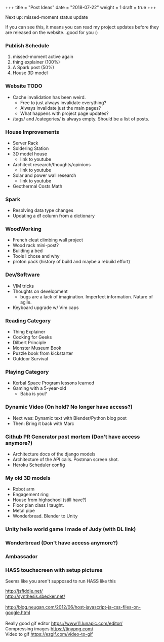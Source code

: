 +++
title = "Post Ideas"
date = "2018-07-22"
weight = 1
draft = true
+++

Next up: missed-moment status update
<!--more-->

If you can see this, it means you can read my project updates before they are released on the website...good for you :)

### Publish Schedule
1. missed-moment active again
1. thing explainer (100%)
1. A Spark post (50%)
1. House 3D model

### Website TODO
* Cache invalidation has been weird.
    * Free to just always invalidate everything?
    * Always invalidate just the main pages?
    * What happens with project page updates?
* /tags/ and /categories/ is always empty. Should be a list of posts.

### House Improvements
* Server Rack
* Soldering Station
* 3D model house
    * link to youtube
* Architect research/thoughts/opinions
    * link to youtube
* Solar and power wall research
    * link to youtube
* Geothermal Costs Math

### Spark
* Resolving data type changes
* Updating a df column from a dictionary

### WoodWorking
* French cleat climbing wall project
* Wood rack mini-post?
* Building a bed
* Tools I chose and why
* proton pack (history of build and maybe a rebuild effort)

### Dev/Software 
* VIM tricks
* Thoughts on development
    * bugs are a lack of imagination. Imperfect information. Nature of agile.
* Keyboard upgrade w/ Vim caps

### Reading Category
* Thing Explainer
* Cooking for Geeks
* Dilbert Principle
* Monster Museum Book
* Puzzle book from kickstarter
* Outdoor Survival

### Playing Category 
* Kerbal Space Program lessons learned
* Gaming with a 5-year-old
    * Baba is you?

### Dynamic Video (On hold? No longer have access?)
* Next was: Dynamic text with Blender/Python blog post
* Then: Bring it back with Marc

### Github PR Generator post mortem (Don't have access anymore?)
* Architecture docs of the django models
* Architecture of the API calls. Postman screen shot.
* Heroku Scheduler config

### My old 3D models
* Robot arm
* Engagement ring
* House from highschool (still have?)
* Floor plan class I taught.
* Metal pipe
* Wonderbread. Blender to Unity

### Unity hello world game I made of Judy (with DL link)

### Wonderbread (Don't have access anymore?)

### Ambassador

### HASS touchscreen with setup pictures
Seems like you aren't supposed to run HASS like this


<a href="http://jsfiddle.net/" style="background-color: white; color: #1155cc; font-family: arial, sans-serif; font-size: 13px;" target="_blank">http://jsfiddle.net/</a>
<span style="background-color: white; color: #222222; font-family: arial, sans-serif; font-size: 13px;">&nbsp;&nbsp;&nbsp;</span>
<br />
<a href="http://synthesis.sbecker.net/" style="background-color: white; color: #1155cc; font-family: arial, sans-serif; font-size: 13px;" target="_blank">http://synthesis.sbecker.net/</a>
<br />
<br />
http://blog.neugan.com/2012/06/host-javascript-js-css-files-on-google.html
<br />
<br />
Really good gif editor
https://www11.lunapic.com/editor/
</br>
Compressing images
https://tinypng.com/
</br>
Video to gif
https://ezgif.com/video-to-gif
</br>
